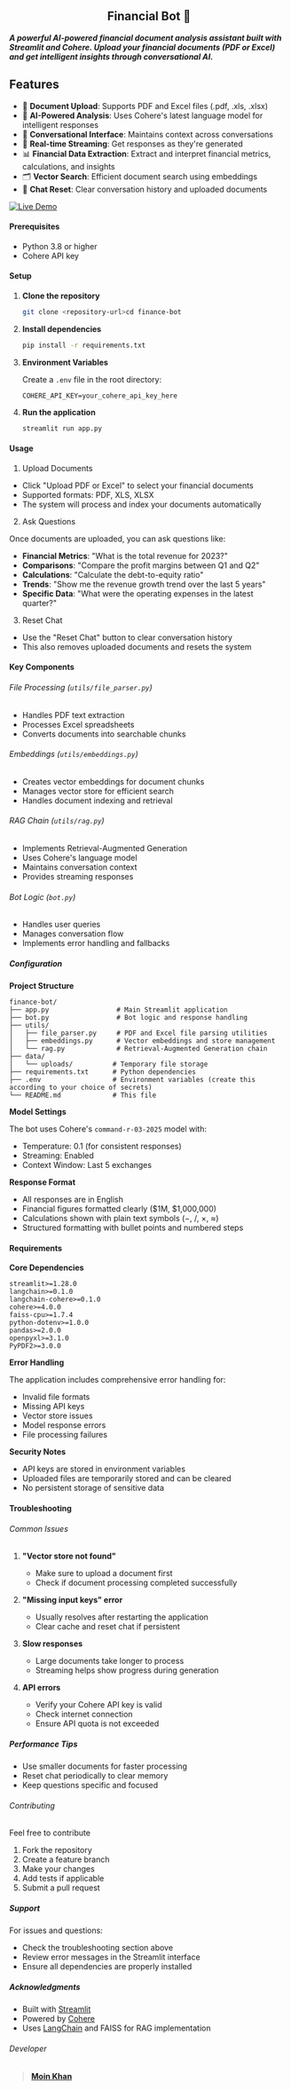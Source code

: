 <h2 style="text-align: center;">Financial Bot 💸</h2>

***A powerful AI-powered financial document analysis assistant built with Streamlit and Cohere. Upload your financial documents (PDF or Excel) and get intelligent insights through conversational AI.***

## Features

-   📄 **Document Upload**: Supports PDF and Excel files (.pdf, .xls, .xlsx)
-   🤖 **AI-Powered Analysis**: Uses Cohere's latest language model for intelligent responses
-   💬 **Conversational Interface**: Maintains context across conversations
-   🔄 **Real-time Streaming**: Get responses as they're generated
-   📊 **Financial Data Extraction**: Extract and interpret financial metrics, calculations, and insights
-   🗂️ **Vector Search**: Efficient document search using embeddings
-   🔄 **Chat Reset**: Clear conversation history and uploaded documents

[![Live Demo](./assets/botSS.png)](https://expensyzer.streamlit.app/)

#### Prerequisites

-   Python 3.8 or higher
-   Cohere API key

#### Setup

1.  **Clone the repository**
    
    ```bash
    git clone <repository-url>cd finance-bot
    ```
    
2.  **Install dependencies**
    
    ```bash
    pip install -r requirements.txt
    ```
    
3.  **Environment Variables**
    
    Create a `.env` file in the root directory:
    
    ```env
    COHERE_API_KEY=your_cohere_api_key_here
    ```
    
4.  **Run the application**
    
    ```bash
    streamlit run app.py
    ```
    

#### Usage

1.  Upload Documents

-   Click "Upload PDF or Excel" to select your financial documents
-   Supported formats: PDF, XLS, XLSX
-   The system will process and index your documents automatically

2.  Ask Questions

Once documents are uploaded, you can ask questions like:

-   **Financial Metrics**: "What is the total revenue for 2023?"
-   **Comparisons**: "Compare the profit margins between Q1 and Q2"
-   **Calculations**: "Calculate the debt-to-equity ratio"
-   **Trends**: "Show me the revenue growth trend over the last 5 years"
-   **Specific Data**: "What were the operating expenses in the latest quarter?"

3.  Reset Chat

-   Use the "Reset Chat" button to clear conversation history
-   This also removes uploaded documents and resets the system

#### Key Components

###### File Processing (`utils/file_parser.py`)

-   Handles PDF text extraction
-   Processes Excel spreadsheets
-   Converts documents into searchable chunks

###### Embeddings (`utils/embeddings.py`)

-   Creates vector embeddings for document chunks
-   Manages vector store for efficient search
-   Handles document indexing and retrieval

###### RAG Chain (`utils/rag.py`)

-   Implements Retrieval-Augmented Generation
-   Uses Cohere's language model
-   Maintains conversation context
-   Provides streaming responses

###### Bot Logic (`bot.py`)

-   Handles user queries
-   Manages conversation flow
-   Implements error handling and fallbacks

##### Configuration

**Project Structure**

```
finance-bot/
├── app.py                 # Main Streamlit application
├── bot.py                 # Bot logic and response handling
├── utils/
│   ├── file_parser.py     # PDF and Excel file parsing utilities
│   ├── embeddings.py      # Vector embeddings and store management
│   └── rag.py             # Retrieval-Augmented Generation chain
├── data/
│   └── uploads/          # Temporary file storage
├── requirements.txt      # Python dependencies
├── .env                  # Environment variables (create this according to your choice of secrets)
└── README.md             # This file
```

**Model Settings**

The bot uses Cohere's `command-r-03-2025` model with:

-   Temperature: 0.1 (for consistent responses)
-   Streaming: Enabled
-   Context Window: Last 5 exchanges

**Response Format**

-   All responses are in English
-   Financial figures formatted clearly ($1M, $1,000,000)
-   Calculations shown with plain text symbols (−, /, ×, ≈)
-   Structured formatting with bullet points and numbered steps

#### Requirements

**Core Dependencies**

```
streamlit>=1.28.0
langchain>=0.1.0
langchain-cohere>=0.1.0
cohere>=4.0.0
faiss-cpu>=1.7.4
python-dotenv>=1.0.0
pandas>=2.0.0
openpyxl>=3.1.0
PyPDF2>=3.0.0

```

**Error Handling**

The application includes comprehensive error handling for:

-   Invalid file formats
-   Missing API keys
-   Vector store issues
-   Model response errors
-   File processing failures

**Security Notes**

-   API keys are stored in environment variables
-   Uploaded files are temporarily stored and can be cleared
-   No persistent storage of sensitive data

#### Troubleshooting

###### Common Issues

1.  **"Vector store not found"**
    
    -   Make sure to upload a document first
    -   Check if document processing completed successfully
2.  **"Missing input keys" error**
    
    -   Usually resolves after restarting the application
    -   Clear cache and reset chat if persistent
3.  **Slow responses**
    
    -   Large documents take longer to process
    -   Streaming helps show progress during generation
4.  **API errors**
    
    -   Verify your Cohere API key is valid
    -   Check internet connection
    -   Ensure API quota is not exceeded

##### Performance Tips

-   Use smaller documents for faster processing
-   Reset chat periodically to clear memory
-   Keep questions specific and focused

###### Contributing

Feel free to contribute

1.  Fork the repository
2.  Create a feature branch
3.  Make your changes
4.  Add tests if applicable
5.  Submit a pull request

##### Support

For issues and questions:

-   Check the troubleshooting section above
-   Review error messages in the Streamlit interface
-   Ensure all dependencies are properly installed

##### Acknowledgments

-   Built with [Streamlit](https://streamlit.io/)
-   Powered by [Cohere](https://cohere.ai/)
-   Uses [LangChain](https://langchain.com/) and FAISS for RAG implementation

###### Developer

> [**Moin Khan**](https://www.linkedin.com/in/moin-khan-0335b4245 "https://www.linkedin.com/in/moin-khan-0335b4245")
